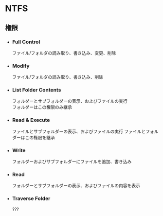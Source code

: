 # NTFS

## 権限

- ### Full Control  

  ファイル/フォルダの読み取り、書き込み、変更、削除

- ### Modify  

  ファイル/フォルダの読み取り、書き込み、削除

- ### List Folder Contents  

  フォルダーとサブフォルダーの表示、およびファイルの実行  
  フォルダーはこの権限のみ継承

- ### Read & Execute

  ファイルとサブフォルダーの表示、およびファイルの実行
  ファイルとフォルダーはこの権限を継承

- ### Write

  フォルダーおよびサブフォルダーにファイルを追加、書き込み

- ### Read

  フォルダーとサブフォルダーの表示、およびファイルの内容を表示

- ### Traverse Folder

  <!--TODO-->
  ???
  